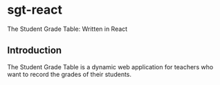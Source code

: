 # sgt-react

The Student Grade Table: Written in React

## Introduction

The Student Grade Table is a dynamic web application for teachers who want to record the grades of their students.

